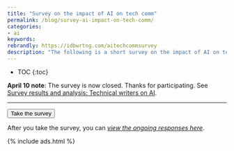 ```yaml
---
title: "Survey on the impact of AI on tech comm"
permalink: /blog/survey-ai-impact-on-tech-comm/
categories:
- ai
keywords:
rebrandly: https://idbwrtng.com/aitechcommsurvey
description: "The following is a short survey on the impact of AI on tech comm, specifically on technical writing and producing documentation. Many speculate that AI tools might soon automate many tech writing tasks, and there's growing concern that major disruption is imminent. Is that future dystopian, or will it unlock new opportunities? This survey seeks to take the pulse of tech comm, gathering the thoughts and feelings that tech writers have about AI and whether it will transform the practice of documentation."
---
```


* TOC
{:toc}

**April 10 note**: The survey is now closed. Thanks for participating. See [Survey results and analysis: Technical writers on AI](/blog/survey-analysis-tech-writers-on-ai/).

<hr/>

<button type="button" class="btn btn-default">Take the survey</button>

After you take the survey, you can [*view the ongoing responses here*](https://idbwrtng.com/ai-survey-tech-comm-results).

{% include ads.html %}